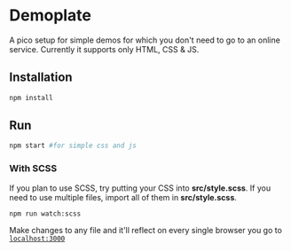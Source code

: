 # Demoplate

A pico setup for simple demos for which you don't need to go to an online service.
Currently it supports only HTML, CSS & JS.

## Installation
```sh
npm install
```

## Run 
```sh
npm start #for simple css and js
```

### With SCSS
If you plan to use SCSS, try putting your CSS into **src/style.scss**. If you need to use multiple files, import all of them in **src/style.scss**.

```sh
npm run watch:scss
```

Make changes to any file and it'll reflect on every single browser you go to [`localhost:3000`](http://localhost:3000)